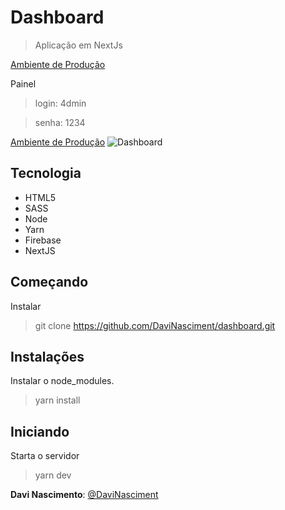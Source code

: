# Dashboard

> Aplicação em NextJs

[Ambiente de Produção](https://dashboard-one-one.vercel.app/)

Painel

> login: 4dmin

> senha: 1234

[Ambiente de Produção](https://dashboard-one-one.vercel.app/painel)
![Dashboard](https://user-images.githubusercontent.com/85085103/174353406-d4599e22-ec95-4604-9ce4-55766d70df49.png)
 
## Tecnologia

* HTML5
* SASS
* Node
* Yarn
* Firebase
* NextJS

## Começando
 
Instalar
>    git clone https://github.com/DaviNasciment/dashboard.git
 
## Instalações
Instalar o node_modules.
>    yarn install

## Iniciando 
Starta o servidor
>    yarn dev

 
**Davi Nascimento**: [@DaviNasciment](https://github.com/DaviNasciment)
